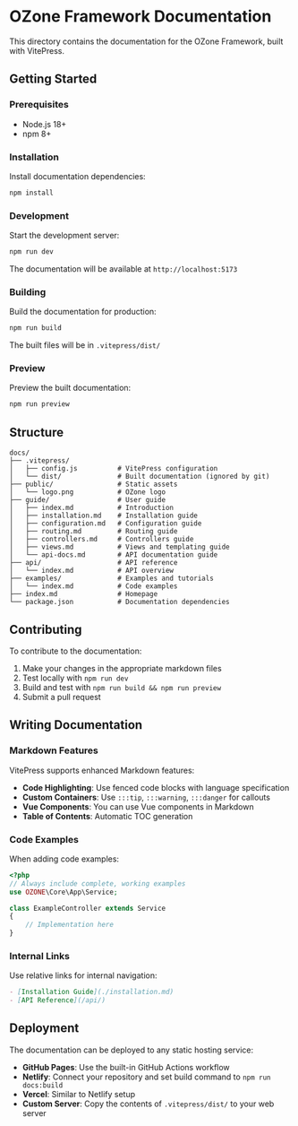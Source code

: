 # OZone Framework Documentation

This directory contains the documentation for the OZone Framework, built with VitePress.

## Getting Started

### Prerequisites

- Node.js 18+ 
- npm 8+

### Installation

Install documentation dependencies:

```bash
npm install
```

### Development

Start the development server:

```bash
npm run dev
```

The documentation will be available at `http://localhost:5173`

### Building

Build the documentation for production:

```bash
npm run build
```

The built files will be in `.vitepress/dist/`

### Preview

Preview the built documentation:

```bash
npm run preview
```

## Structure

```
docs/
├── .vitepress/
│   ├── config.js          # VitePress configuration
│   └── dist/              # Built documentation (ignored by git)
├── public/                # Static assets
│   └── logo.png           # OZone logo
├── guide/                 # User guide
│   ├── index.md           # Introduction
│   ├── installation.md    # Installation guide
│   ├── configuration.md   # Configuration guide
│   ├── routing.md         # Routing guide
│   ├── controllers.md     # Controllers guide
│   ├── views.md           # Views and templating guide
│   └── api-docs.md        # API documentation guide
├── api/                   # API reference
│   └── index.md           # API overview
├── examples/              # Examples and tutorials
│   └── index.md           # Code examples
├── index.md               # Homepage
└── package.json           # Documentation dependencies
```

## Contributing

To contribute to the documentation:

1. Make your changes in the appropriate markdown files
2. Test locally with `npm run dev`
3. Build and test with `npm run build && npm run preview`
4. Submit a pull request

## Writing Documentation

### Markdown Features

VitePress supports enhanced Markdown features:

- **Code Highlighting**: Use fenced code blocks with language specification
- **Custom Containers**: Use `:::tip`, `:::warning`, `:::danger` for callouts
- **Vue Components**: You can use Vue components in Markdown
- **Table of Contents**: Automatic TOC generation

### Code Examples

When adding code examples:

```php
<?php
// Always include complete, working examples
use OZONE\Core\App\Service;

class ExampleController extends Service
{
    // Implementation here
}
```

### Internal Links

Use relative links for internal navigation:

```markdown
- [Installation Guide](./installation.md)
- [API Reference](/api/)
```

## Deployment

The documentation can be deployed to any static hosting service:

- **GitHub Pages**: Use the built-in GitHub Actions workflow
- **Netlify**: Connect your repository and set build command to `npm run docs:build`
- **Vercel**: Similar to Netlify setup
- **Custom Server**: Copy the contents of `.vitepress/dist/` to your web server